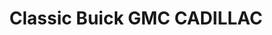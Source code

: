 ---
title: "Classic Buick GMC CADILLAC"
url: /montgomery/classic-buick-gmc-cadillac/
shop: Autohaus
---